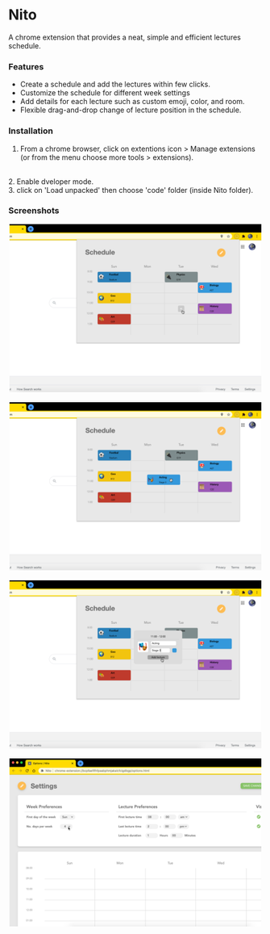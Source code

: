 # Nito
A chrome extension that provides a neat, simple and efficient lectures schedule.

### Features
* Create a schedule and add the lectures within few clicks.
* Customize the schedule for different week settings
* Add details for each lecture such as custom emoji, color, and room.
* Flexible drag-and-drop change of lecture position in the schedule.

### Installation
1. From a chrome browser, click on extentions icon > Manage extensions (or from the menu choose more tools > extensions).
<br>
2. Enable dveloper mode.
<br>
3. click on 'Load unpacked' then choose 'code' folder (inside Nito folder).

### Screenshots
<p align="center">
  <img src="https://github.com/Heila-Almogren/Nito/blob/main/Demo/Preview%201.png?raw=true" width="500" title="hover text">
  <br><br>
  <img src="https://github.com/Heila-Almogren/Nito/blob/main/Demo/Preview%202.png?raw=true" width="500" title="hover text">
  <br><br>
  <img src="https://github.com/Heila-Almogren/Nito/blob/main/Demo/Preview%203.png?raw=true" width="500" title="hover text">
  <br><br>
  <img src="https://github.com/Heila-Almogren/Nito/blob/main/Demo/Preview%204.png?raw=true" width="500" title="hover text">
</p>
